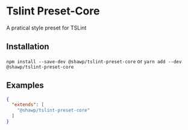 # Tslint Preset-Core

A pratical style preset for TSLint

## Installation

`npm install --save-dev @shawp/tslint-preset-core`
or
`yarn add --dev @shawp/tslint-preset-core`

## Examples

```json
{
  "extends": [
    "@shawp/tslint-preset-core"
  ]
}
```
